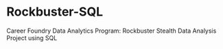 # Rockbuster-SQL
Career Foundry Data Analytics Program: Rockbuster Stealth Data Analysis Project using SQL
